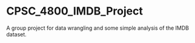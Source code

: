 # CPSC_4800_IMDB_Project
A group project for data wrangling and some simple analysis of the IMDB dataset.
